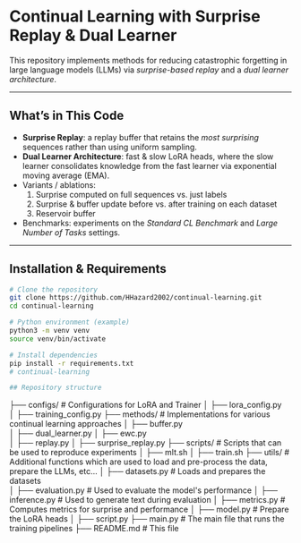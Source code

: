 # Continual Learning with Surprise Replay & Dual Learner

This repository implements methods for reducing catastrophic forgetting in large language models (LLMs) via *surprise-based replay* and a *dual learner architecture*.  

---

## What’s in This Code

- **Surprise Replay**: a replay buffer that retains the *most surprising* sequences rather than using uniform sampling.  
- **Dual Learner Architecture**: fast & slow LoRA heads, where the slow learner consolidates knowledge from the fast learner via exponential moving average (EMA).
- Variants / ablations:  
  1. Surprise computed on full sequences vs. just labels  
  2. Surprise & buffer update before vs. after training on each dataset  
  3. Reservoir buffer
- Benchmarks: experiments on the *Standard CL Benchmark* and *Large Number of Tasks* settings.  

---

## Installation & Requirements

```bash
# Clone the repository
git clone https://github.com/HHazard2002/continual-learning.git
cd continual-learning

# Python environment (example)
python3 -m venv venv
source venv/bin/activate

# Install dependencies
pip install -r requirements.txt
# continual-learning

## Repository structure
```
├── configs/                # Configurations for LoRA and Trainer
│   ├── lora_config.py   
│   ├── training_config.py
├── methods/                # Implementations for various continual learning approaches
│   ├── buffer.py   
│   ├── dual_learner.py
│   ├── ewc.py   
│   ├── replay.py
│   ├── surprise_replay.py
├── scripts/                # Scripts that can be used to reproduce experiments
│   ├── mlt.sh
│   ├── train.sh
├── utils/                  # Additional functions which are used to load and pre-process the data, prepare the LLMs, etc...
│   ├── datasets.py         # Loads and prepares the datasets  
│   ├── evaluation.py       # Used to evaluate the model's performance
│   ├── inference.py        # Used to generate text during evaluation
│   ├── metrics.py          # Computes metrics for surprise and performance
│   ├── model.py            # Prepare the LoRA heads
│   ├── script.py
├── main.py                 # The main file that runs the training pipelines
├── README.md               # This file
```
